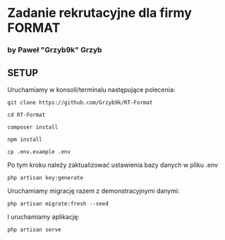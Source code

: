 # Zadanie rekrutacyjne dla firmy FORMAT
### by Paweł "Grzyb9k" Grzyb

## SETUP

Uruchamiamy w konsoli/terminalu następujące polecenia:
```
git clone https://github.com/Grzyb9k/RT-Format
```
```
cd RT-Format
```
```
composer install
```
```
npm install
```

```
cp .env.example .env
```
Po tym kroku należy zaktualizować ustawienia bazy danych w pliku .env

``` 
php artisan key:generate
```

Uruchamiamy migrację razem z demonstracyjnymi danymi:
``` 
php artisan migrate:fresh --seed
```
I uruchamiamy aplikację:
``` 
php artisan serve
```

